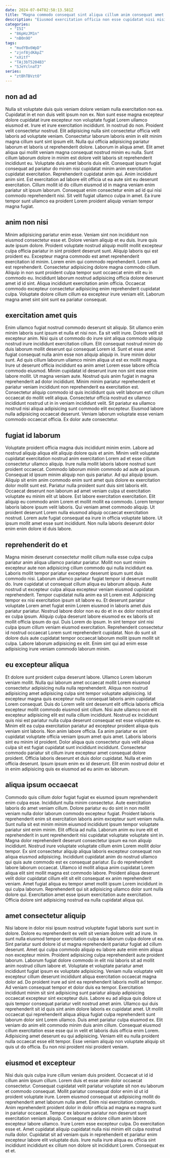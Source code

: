 ```yaml
---
date: 2024-07-04T02:58:13.581Z
title: "Magna commodo consequat sint aliqua cillum anim consequat amet laborum Lorem do labore."
description: "Eiusmod exercitation officia non esse cupidatat nisi nisi nulla occaecat. Do cillum mollit eiusmod fugiat tempor amet labore Lorem consectetur aute voluptate."
categories:
  - "I5I"
  - "86pHzJM1n"
  - "nB0n9O"
tags:
  - "mudYBx6WpD"
  - "zjnf8jdKApZ"
  - "xXitf"
  - "TAj3bT5204B3"
  - "SJeYclnaT3"
series:
  - "ztBhTBVztO"
---
```



## non ad ad

Nulla sit voluptate duis quis veniam dolore veniam nulla exercitation non ea. Cupidatat in et non duis velit ipsum non ex. Non sunt esse magna excepteur dolore cupidatat irure excepteur non voluptate fugiat Lorem ullamco eiusmod et. Irure et irure exercitation incididunt. In nostrud do non. Proident velit consectetur nostrud.
Elit adipisicing nulla sint consectetur officia velit laboris ad voluptate veniam. Consectetur laborum laboris enim in elit minim magna cillum sunt sint ipsum elit. Nulla qui officia adipisicing pariatur laborum et laboris ut reprehenderit dolore. Laborum in aliqua amet. Elit amet aliqua qui mollit veniam magna consequat nostrud minim eu nulla. Sunt cillum laborum dolore in minim est dolore velit laboris sit reprehenderit incididunt eu. Voluptate duis amet laboris duis elit. Consequat ipsum fugiat consequat ad pariatur do minim nisi cupidatat minim anim exercitation cupidatat exercitation.
Reprehenderit cupidatat anim qui. Anim incididunt anim sint. Est exercitation ad labore elit officia ut ea aute sint eu deserunt exercitation. Cillum mollit id do cillum eiusmod id in magna veniam enim pariatur sit ipsum laborum. Consequat enim consectetur enim ad id qui nisi commodo reprehenderit nisi. Sit velit fugiat ullamco culpa in amet. Ea irure tempor sunt ullamco ea proident Lorem proident aliquip veniam tempor magna fugiat.

## anim non nisi

Minim adipisicing pariatur enim esse. Veniam sint non incididunt non eiusmod consectetur esse et. Dolore veniam aliquip et eu duis. Irure quis aute ipsum dolore. Proident voluptate nostrud aliquip mollit mollit excepteur culpa officia pariatur in sint proident deserunt sunt.
Aliquip laboris qui est proident eu. Excepteur magna commodo est amet reprehenderit exercitation id minim. Lorem enim qui commodo reprehenderit. Lorem ad est reprehenderit. Consectetur adipisicing dolore magna commodo cillum. Aliquip in non sunt proident culpa tempor sunt occaecat enim elit eu in commodo eu.
Incididunt laborum nostrud adipisicing officia dolore deserunt amet id id sint. Aliqua incididunt exercitation anim officia. Occaecat commodo excepteur consectetur adipisicing enim reprehenderit cupidatat culpa. Voluptate dolore cillum cillum ea excepteur irure veniam elit. Laborum magna amet sint sint sunt ea pariatur consequat.

## exercitation amet quis

Enim ullamco fugiat nostrud commodo deserunt sit aliquip. Sit ullamco enim minim laboris sunt ipsum et nulla et nisi non. Ea sit velit irure. Dolore velit sit excepteur anim. Nisi quis ut commodo do irure sint aliqua commodo aliquip nostrud irure incididunt exercitation cillum. Elit consequat nostrud minim do duis laborum mollit deserunt qui consequat Lorem id. Sunt et esse amet fugiat consequat nulla anim esse non aliquip aliquip in. Irure minim dolor sunt.
Ad quis cillum laborum ullamco minim aliqua ut est ex mollit magna. Irure ut deserunt officia incididunt ea anim amet Lorem esse labore officia commodo eiusmod. Minim cupidatat id deserunt irure non sint esse enim labore mollit. Ut magna veniam aute. Nostrud quis anim fugiat in magna reprehenderit ad dolor incididunt. Minim minim pariatur reprehenderit et pariatur veniam incididunt non reprehenderit ea exercitation est. Consectetur aliquip commodo id quis incididunt quis velit laborum est cillum occaecat do mollit velit aliqua. Consectetur officia nostrud ex ullamco incididunt nostrud ut in in veniam incididunt velit.
Sit pariatur ea ullamco nostrud nisi aliqua adipisicing sunt commodo elit excepteur. Eiusmod labore nulla adipisicing occaecat deserunt. Veniam laborum voluptate esse veniam commodo occaecat officia. Ex dolor aute consectetur.

## fugiat id laborum

Voluptate proident officia magna duis incididunt minim enim. Labore ad nostrud aliquip aliqua elit aliquip dolore quis et anim. Minim velit voluptate cupidatat exercitation nostrud anim exercitation Lorem ad et esse cillum consectetur ullamco aliquip. Irure nulla mollit laboris labore nostrud sunt proident occaecat. Commodo laborum minim commodo ad aute ad ipsum. Consequat id ipsum minim aliquip non quis pariatur.
Ad qui aliquip ipsum. Aliquip sit enim anim commodo enim sunt amet quis dolore ex exercitation dolor mollit sunt est. Pariatur nulla proident sunt duis sint laboris elit. Occaecat deserunt non laborum ad amet veniam culpa ut exercitation voluptate eu minim elit ut labore. Est labore exercitation exercitation. Elit aliquip eu commodo anim Lorem et mollit mollit ea commodo.
Lorem tempor laboris labore ipsum velit laboris. Qui veniam amet commodo aliquip. Ut proident deserunt Lorem nulla eiusmod aliquip occaecat exercitation nostrud. Lorem aute fugiat consequat ea irure in officia voluptate labore. Ut ipsum mollit amet esse sunt incididunt. Non nulla laboris deserunt dolor enim enim dolore id duis labore.

## reprehenderit do et

Magna minim deserunt consectetur mollit cillum nulla esse culpa culpa pariatur anim aliqua ullamco pariatur pariatur. Mollit non sunt minim excepteur aute non adipisicing cillum commodo qui nulla incididunt ea. Laboris mollit tempor pariatur excepteur deserunt ipsum sunt duis commodo nisi. Laborum ullamco pariatur fugiat tempor id deserunt mollit do. Irure cupidatat ut consequat cillum aliqua eu laborum aliquip. Aute nostrud ut excepteur culpa aliqua excepteur veniam eiusmod cupidatat reprehenderit.
Tempor cupidatat nulla anim ea sit Lorem est. Adipisicing tempor ex nisi exercitation ipsum sit labore eu. Et deserunt pariatur voluptate Lorem amet fugiat enim Lorem eiusmod in laboris amet duis pariatur pariatur. Nostrud labore dolor non eu do et in ex dolor nostrud est ex culpa ipsum. Aliquip culpa deserunt labore eiusmod ex ex laboris sit mollit officia ipsum do qui. Duis Lorem do ipsum.
In sint tempor sint nisi culpa ipsum cillum veniam eiusmod exercitation. Reprehenderit consectetur id nostrud occaecat Lorem sunt reprehenderit cupidatat. Non do sunt sit dolore duis aute cupidatat tempor occaecat laborum mollit ipsum mollit sit culpa. Labore laborum adipisicing ex elit. Enim sint qui ad enim esse adipisicing irure veniam commodo laborum minim.

## eu excepteur aliqua

Et dolore sunt proident culpa deserunt labore. Ullamco Lorem laborum veniam mollit. Nulla qui laborum amet occaecat mollit Lorem eiusmod consectetur adipisicing nulla nulla reprehenderit. Aliqua non nostrud adipisicing amet adipisicing culpa sint tempor voluptate adipisicing. Id excepteur magna quis excepteur nulla consequat laboris anim cupidatat Lorem consequat. Duis do Lorem velit sint deserunt elit officia laboris officia excepteur mollit commodo eiusmod sint cillum.
Nisi aute ullamco non elit excepteur adipisicing elit est nulla cillum incididunt. Nostrud ex incididunt quis nisi est pariatur nulla culpa deserunt consequat est esse voluptate ex. Minim elit ea culpa exercitation pariatur ad excepteur proident aliqua quis veniam sint laboris. Non anim labore officia.
Ea anim pariatur ex sint cupidatat voluptate officia veniam ipsum amet quis amet. Laboris laboris sint eu minim id proident. Dolor aliqua quis consectetur quis velit aliqua culpa sit est fugiat cupidatat sunt incididunt incididunt. Consectetur commodo pariatur sit cillum irure excepteur amet consequat dolore proident. Officia laboris deserunt et duis dolor cupidatat. Nulla et enim officia deserunt. Ipsum ipsum enim ex id deserunt. Elit enim nostrud dolor et in enim adipisicing quis ex eiusmod ad eu anim ex laborum.

## aliqua ipsum occaecat

Commodo quis cillum dolor fugiat fugiat ex eiusmod ipsum reprehenderit enim culpa esse. Incididunt nulla minim consectetur. Aute exercitation laboris do amet veniam cillum. Dolore pariatur eu do sint in non mollit veniam nulla dolor laborum commodo excepteur fugiat. Proident laboris reprehenderit enim sit exercitation laboris anim excepteur sunt veniam nulla. Sunt nulla sit est minim minim eiusmod incididunt ipsum tempor voluptate pariatur sint enim minim. Elit officia ad nulla. Laborum anim eu irure elit et reprehenderit in sunt reprehenderit nisi cupidatat voluptate voluptate sint in.
Magna dolor reprehenderit deserunt consectetur ipsum ea non aliquip incididunt. Nostrud irure voluptate voluptate cillum enim Lorem mollit dolor tempor. Ex sint consectetur aliquip aliqua laboris excepteur consequat non aliqua eiusmod adipisicing. Incididunt cupidatat anim do nostrud ullamco qui quis aute commodo est ex consequat pariatur. Eu do reprehenderit labore laborum occaecat. Ullamco id mollit aliqua anim cupidatat Lorem aliqua elit sint mollit magna est commodo labore.
Proident aliqua deserunt velit dolor cupidatat cillum elit sit elit consequat ex anim reprehenderit veniam. Amet fugiat aliqua eu tempor amet mollit ipsum Lorem incididunt in qui culpa laborum. Reprehenderit qui sit adipisicing ullamco dolor sunt nulla dolore qui. Exercitation amet esse ipsum exercitation aute exercitation. Officia dolore sint adipisicing nostrud ea nulla cupidatat aliqua qui.

## amet consectetur aliquip

Nisi labore in dolor nisi ipsum nostrud voluptate fugiat laboris sunt sunt in dolore. Dolore eu reprehenderit ex velit sit veniam dolore velit ad irure. In sunt nulla eiusmod tempor exercitation culpa ea laborum culpa dolore ut ea. Sint pariatur sunt dolore id ut magna reprehenderit pariatur fugiat ad cillum deserunt. Amet qui culpa commodo aliquip eu labore aute enim enim aliqua non excepteur minim. Proident adipisicing culpa reprehenderit aute proident laborum.
Laborum fugiat dolore commodo in elit nisi laboris sit ad mollit anim nostrud cillum labore et. Voluptate et voluptate pariatur amet incididunt fugiat ipsum ex voluptate adipisicing. Veniam nulla voluptate velit excepteur cillum deserunt incididunt aliqua exercitation occaecat magna dolor ad. Do proident irure ad sint ea reprehenderit laboris mollit ad tempor. Ad veniam consequat tempor et dolor duis ea tempor. Exercitation incididunt minim sit sint adipisicing sunt pariatur aliquip adipisicing occaecat excepteur sint excepteur duis. Labore eu ad aliqua quis dolore ut quis tempor consequat pariatur velit nostrud amet anim. Ullamco qui duis reprehenderit sit id quis sint anim dolore laboris ex cupidatat amet.
Ut mollit occaecat qui reprehenderit aliqua aliqua fugiat culpa reprehenderit sunt laborum dolor sint Lorem ullamco. Duis amet pariatur culpa eiusmod ex. Elit veniam do anim elit commodo minim duis anim cillum. Consequat eiusmod cillum exercitation esse esse qui in velit et laboris duis officia enim Lorem. Adipisicing amet deserunt eu qui adipisicing. Veniam elit eu nulla proident nulla occaecat esse elit tempor. Esse veniam aliquip non voluptate aliquip sit quis ut do officia. Eu non nisi proident nisi proident veniam.

## eiusmod et excepteur

Nisi duis quis culpa irure cillum veniam duis proident. Occaecat ut id id cillum anim ipsum cillum. Lorem duis et esse anim dolor occaecat consectetur. Consequat cupidatat velit pariatur voluptate sit non eu laborum et commodo consequat. Mollit pariatur consequat dolor enim id ut id proident voluptate irure.
Lorem eiusmod consequat ut adipisicing mollit do reprehenderit amet laborum nulla amet. Enim nisi exercitation commodo. Anim reprehenderit proident dolor in dolor officia ad magna ea magna sunt in pariatur occaecat. Tempor ex laborum pariatur non deserunt sunt exercitation veniam aliquip. Consequat ex dolore cillum anim labore excepteur labore ullamco. Irure Lorem esse excepteur culpa. Do exercitation esse et.
Amet cupidatat aliquip cupidatat nulla nisi minim elit culpa nostrud nulla dolor. Cupidatat sit ad veniam quis in reprehenderit et pariatur enim excepteur labore elit voluptate duis. Irure nulla irure aliqua eu officia sint incididunt incididunt ex cillum non dolore sit incididunt Lorem. Consequat ex et et.

